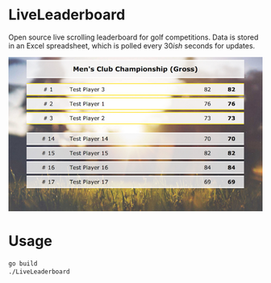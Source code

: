 # LiveLeaderboard

Open source live scrolling leaderboard for golf competitions. Data is stored in an Excel spreadsheet, which is polled every 30*ish* seconds for updates.

![Live Leaderboard Screenshot](https://raw.githubusercontent.com/CD1212/LiveLeaderboard/master/screenshot.jpg)

# Usage

```
go build
./LiveLeaderboard
```